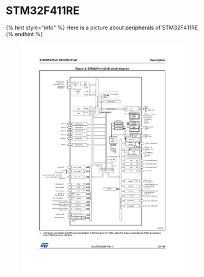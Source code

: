 # STM32F411RE



{% hint style="info" %}
Here is a picture about peripherals of STM32F411RE
{% endhint %}

<figure><img src="../../../.gitbook/assets/STM32F411xC-xE block diagram.png" alt=""><figcaption></figcaption></figure>
